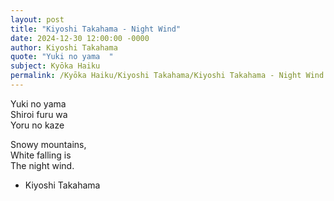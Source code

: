 ```yaml
---
layout: post
title: "Kiyoshi Takahama - Night Wind"
date: 2024-12-30 12:00:00 -0000
author: Kiyoshi Takahama
quote: "Yuki no yama  "
subject: Kyōka Haiku
permalink: /Kyōka Haiku/Kiyoshi Takahama/Kiyoshi Takahama - Night Wind
---
```


Yuki no yama  
Shiroi furu wa  
Yoru no kaze  

Snowy mountains,  
White falling is  
The night wind.

- Kiyoshi Takahama
